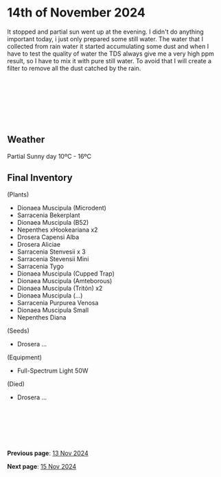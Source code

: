 # 14th of November 2024

It stopped and partial sun went up at the evening. I didn't do anything important today, i just only prepared some still water. The water that I collected from rain water it started accumulating some dust and when I have to test the quality of water the TDS always give me a very high ppm result, so I have to mix it with pure still water. To avoid that I will create a filter to remove all the dust catched by the rain.


<br><br><br><br>
<br><br>


## Weather

Partial Sunny  day 10ºC - 16ºC


## Final Inventory

(Plants)
- Dionaea Muscipula (Microdent)
- Sarracenia Bekerplant
- Dionaea Muscipula (B52)
- Nepenthes xHookeariana x2
- Drosera Capensi Alba
- Drosera Aliciae
- Sarracenia Stenvesii x 3
- Sarracenia Stevensii Mini
- Sarracenia Tygo
- Dionaea Muscipula (Cupped Trap)
- Dionaea Muscipula (Amteborous)
- Dionaea Muscipula (Tritón) x2
- Dionaea Muscipula (...)
- Sarracenia Purpurea Venosa
- Dionaea Muscipula Small
- Nepenthes Diana

(Seeds)
- Drosera ...

(Equipment)
- Full-Spectrum Light 50W

(Died)
- Drosera ...

<br>
<br>
<br>
<br>
<br>

**Previous page**: <a href="./13_nov_2024">13 Nov 2024</a>

**Next page**: <a href="./15_nov_2024">15 Nov 2024</a>
<br>
<br>
<br>
<br>
<br>
<br>